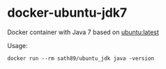 docker-ubuntu-jdk7
==================
Docker container with Java 7 based on [ubuntu:latest](https://registry.hub.docker.com/_/ubuntu/)

Usage:

    docker run --rm sath89/ubuntu_jdk java -version
